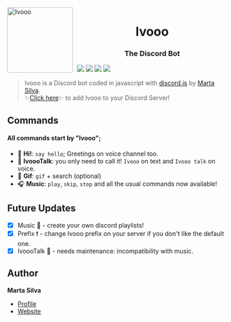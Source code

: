 <img width="150" height="150" align="left" style="float: left; margin: 0 10px 0 0;" alt="Ivooo" src="https://media.discordapp.net/attachments/868061485425893408/868268766788726815/Banzai-TLK.png?width=530&height=530"> 
<h1 align="center">Ivooo</h1>
<h3 align="center">The Discord Bot</h3>


[![](https://img.shields.io/badge/discord.js-v12.5.3-blue.svg?logo=npm)](https://github.com/discordjs)
[![](https://img.shields.io/badge/erela.js-v2.3.3-green.svg?logo=npm)](https://solaris.codes/projects/erelajs/)
[![](https://img.shields.io/badge/lavalink-v2.11.0-red)](https://github.com/freyacodes/Lavalink)
[![](https://img.shields.io/badge/mysql2-v2.2.5-blue.svg?logo=npm)](https://www.npmjs.com/package/mysql2)
> Ivooo is a Discord bot coded in javascript with [discord.js](https://discord.js.org) by [Marta Silva](https://github.com/marta23silva). <br/>
> ✨<a href="https://discord.com/oauth2/authorize?client_id=868053199091810304&scope=bot">Click here</a>✨ to add Ivooo to your Discord Server!

## Commands
#### All commands start by "Ivooo";

*   👋  **Hi!**: `say hello`; Greetings on voice channel too.
*   🤠  **IvoooTalk**: you only need to call it! `Ivooo` on text and `Ivooo talk` on voice.
*   🤡  **Gif**: `gif` + search (optional)
*   🎧  **Music**: `play`, `skip`, `stop` and all the usual commands now available!

## Future Updates

- [x] Music 🎵 - create your own discord playlists!
- [x] Prefix ❗️ - change Ivooo prefix on your server if you don't like the default one.
- [x] IvoooTalk 🤠 - needs maintenance: incompatibility with music.

## Author

**Marta Silva**

* [Profile](https://github.com/marta23silva "Marta Silva")
* [Website](# "Under Construction")